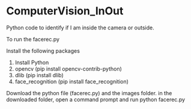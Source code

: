 # ComputerVision_InOut
Python code to identify if I am inside the camera or outside.

To run the facerec.py

Install the following packages
1. Install Python
2. opencv           (pip install opencv-contrib-python)
3. dlib             (pip install dlib)
4. face_recognition (pip install face_recognition)

Download the python file (facerec.py) and the images folder.
in the downloaded folder, open a command prompt and run python facerec.py
